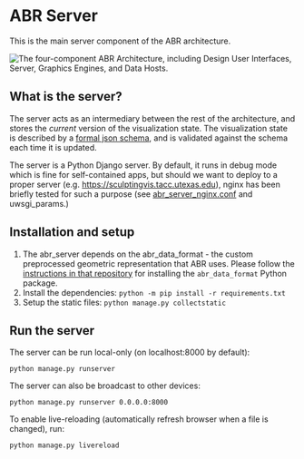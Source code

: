 # ABR Server

This is the main server component of the ABR architecture.

![The four-component ABR Architecture, including Design User Interfaces, Server,
Graphics Engines, and Data
Hosts.](https://www.sculpting-vis.org/wp-content/uploads/2021/05/abr_components.png)


## What is the server?

The server acts as an intermediary between the rest of the architecture, and
stores the *current* version of the visualization state. The visualization
state is described by a [formal json schema](./static/schemas/ABRSchema_0-2-0.json),
and is validated against the schema each time it is updated.

The server is a Python Django server. By default, it runs in debug mode which is
fine for self-contained apps, but should we want to deploy to a proper server
(e.g. https://sculptingvis.tacc.utexas.edu), nginx has been briefly tested for
such a purpose (see [abr_server_nginx.conf](./abr_server_nginx.conf) and
uwsgi_params.)


## Installation and setup

1. The abr_server depends on the abr_data_format - the custom preprocessed
geometric representation that ABR uses. Please follow the [instructions in that
repository](https://github.umn.edu/ivlab-cs/ABRUtilities/tree/master/ABRDataFormat)
for installing the `abr_data_format` Python package.
2. Install the dependencies: `python -m pip install -r requirements.txt`
3. Setup the static files: `python manage.py collectstatic`


## Run the server

The server can be run local-only (on localhost:8000 by default):

```
python manage.py runserver
```

The server can also be broadcast to other devices:

```
python manage.py runserver 0.0.0.0:8000
```

To enable live-reloading (automatically refresh browser when a file is changed), run:

```
python manage.py livereload
```